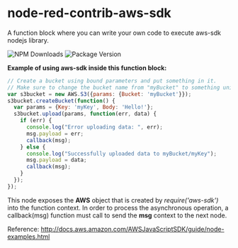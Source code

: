 # node-red-contrib-aws-sdk

A function block where you can write your own code to execute aws-sdk nodejs library.


![NPM Downloads](https://img.shields.io/npm/dw/node-red-contrib-aws-sdk)
![Package Version](https://img.shields.io/github/package-json/v/node-red-contrib-aws-sdk?color=green)


**Example of using aws-sdk inside this function block:**
	
```javascript
// Create a bucket using bound parameters and put something in it.
// Make sure to change the bucket name from "myBucket" to something unique.
var s3bucket = new AWS.S3({params: {Bucket: 'myBucket'}});
s3bucket.createBucket(function() {
  var params = {Key: 'myKey', Body: 'Hello!'};
  s3bucket.upload(params, function(err, data) {
    if (err) {
      console.log("Error uploading data: ", err);
      msg.payload = err;
      callback(msg);
    } else {
      console.log("Successfully uploaded data to myBucket/myKey");
      msg.payload = data;
      callback(msg);
    }
  });
});
```

This node exposes the **AWS** object that is created by *require('aws-sdk')* into the function context. In order to process the asynchronous operation, a callback(msg) function must call to send the **msg** context to the next node.  

Reference: http://docs.aws.amazon.com/AWSJavaScriptSDK/guide/node-examples.html